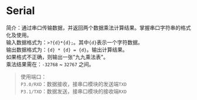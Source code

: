 # Serial
简介：通过串口传输数据，并返回两个数据乘法计算结果。掌握串口字符串的格式化及使用。  
输入数据格式为：`>?{d}*{d};`。其中`{d}`表示一个字符数据。  
输出数据格式为：`{d} * {d} = {d}`。输出计算结果。  
如果格式不正确，则输出一张"九九乘法表"。  
乘法结果需在：`-32768` ~ `32767` 之间。

>使用端口：  
`P3.0/RXD`：数据接收，接串口模块的发送端`TXD`  
`P3.1/TXD`：数据发送，接串口模块的接收端`RXD`